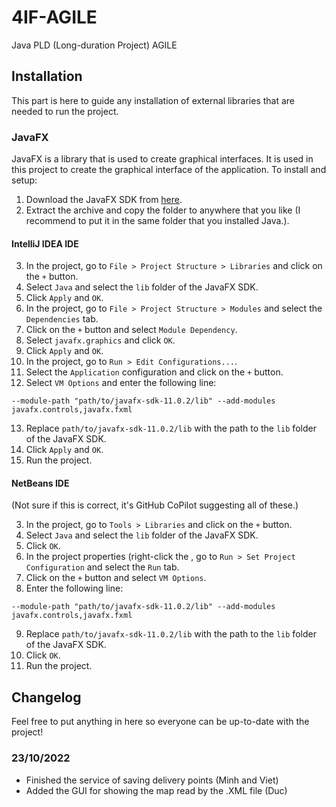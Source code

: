 # 4IF-AGILE
Java PLD (Long-duration Project) AGILE


## Installation
This part is here to guide any installation of external libraries that are needed to run the project.

### JavaFX
JavaFX is a library that is used to create graphical interfaces. It is used in this project to create the graphical interface of the application.
To install and setup:
1. Download the JavaFX SDK from [here](https://gluonhq.com/products/javafx/).
2. Extract the archive and copy the folder to anywhere that you like (I recommend to put it in the same folder that you installed Java.).

#### __IntelliJ IDEA__ IDE
3. In the project, go to `File > Project Structure > Libraries` and click on the `+` button.
4. Select `Java` and select the `lib` folder of the JavaFX SDK.
5. Click `Apply` and `OK`.
6. In the project, go to `File > Project Structure > Modules` and select the `Dependencies` tab.
7. Click on the `+` button and select `Module Dependency`.
8. Select `javafx.graphics` and click `OK`.
9. Click `Apply` and `OK`.
10. In the project, go to `Run > Edit Configurations...`.
11. Select the `Application` configuration and click on the `+` button.
12. Select `VM Options` and enter the following line:
```
--module-path "path/to/javafx-sdk-11.0.2/lib" --add-modules javafx.controls,javafx.fxml
```
13. Replace `path/to/javafx-sdk-11.0.2/lib` with the path to the `lib` folder of the JavaFX SDK.
14. Click `Apply` and `OK`.
15. Run the project.

#### __NetBeans__ IDE
(Not sure if this is correct, it's GitHub CoPilot suggesting all of these.)

3. In the project, go to `Tools > Libraries` and click on the `+` button.
4. Select `Java` and select the `lib` folder of the JavaFX SDK.
5. Click `OK`.
6. In the project properties (right-click the , go to `Run > Set Project Configuration` and select the `Run` tab.
7. Click on the `+` button and select `VM Options`.
8. Enter the following line:
```
--module-path "path/to/javafx-sdk-11.0.2/lib" --add-modules javafx.controls,javafx.fxml
```
9. Replace `path/to/javafx-sdk-11.0.2/lib` with the path to the `lib` folder of the JavaFX SDK.
10. Click `OK`.
11. Run the project.
## Changelog
Feel free to put anything in here so everyone can be up-to-date with the project!

### 23/10/2022
- Finished the service of saving delivery points (Minh and Viet)
- Added the GUI for showing the map read by the .XML file (Duc)
